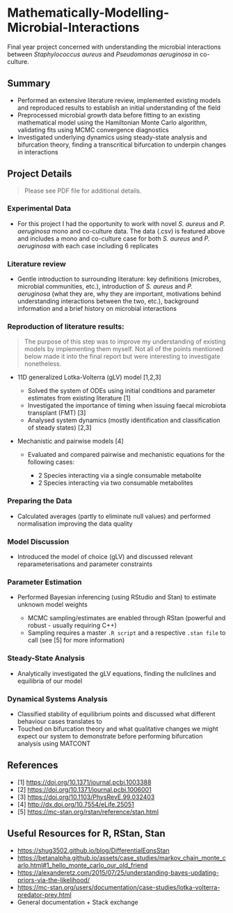 # Mathematically-Modelling-Microbial-Interactions
Final year project concerned with understanding the microbial interactions between _Staphylococcus aureus_ and _Pseudomonas aeruginosa_ in co-culture.

## Summary
- Performed an extensive literature review, implemented existing models and reproduced results to establish an initial understanding of the field
- Preprocessed microbial growth data before fitting to an existing mathematical model using the Hamiltonian Monte Carlo algorithm, validating fits using MCMC convergence diagnostics
- Investigated underlying dynamics using steady-state analysis and bifurcation theory, finding a transcritical bifurcation to underpin changes in interactions

## Project Details
> Please see PDF file for additional details.

### Experimental Data
- For this project I had the opportunity to work with novel _S. aureus_ and _P. aeruginosa_ mono and co-culture data. The data (.csv) is featured above and includes a mono and co-culture case for both _S. aureus_ and _P. aeruginosa_ with each case including 6 replicates

### Literature review 
- Gentle introduction to surrounding literature: key definitions (microbes, microbial communities, etc.), introduction of _S. aureus_ and _P. aeruginosa_ (what they are, why they are important, motivations behind understanding interactions between the two, etc.), background information and a brief history on microbial interactions

### Reproduction of literature results:
> The purpose of this step was to improve my understanding of existing models by implementing them myself. Not all of the points mentioned below made it into the final report but were interesting to investigate nonetheless.

- 11D generalized Lotka-Volterra (gLV) model [1,2,3]
  - Solved the system of ODEs using initial conditions and parameter estimates from existing literature [1]
  - Investigated the importance of timing when issuing faecal microbiota transplant (FMT) [3]
  - Analysed system dynamics (mostly identification and classification of steady states) [2,3]
  
 - Mechanistic and pairwise models [4]
   - Evaluated and compared pairwise and mechanistic equations for the following cases:
     
     - 2 Species interacting via a single consumable metabolite
     - 2 Species interacting via two consumable metabolites

### Preparing the Data
- Calculated averages (partly to eliminate null values) and performed normalisation improving the data quality

### Model Discussion
- Introduced the model of choice (gLV) and discussed relevant reparameterisations and parameter constraints
     
### Parameter Estimation
- Performed Bayesian inferencing (using RStudio and Stan) to estimate unknown model weights
  
  - MCMC sampling/estimates are enabled through RStan (powerful and robust - usually requiring C++)
  - Sampling requires a master `.R script` and a respective `.stan file` to call (see [5] for more information)

### Steady-State Analysis
- Analytically investigated the gLV equations, finding the nullclines and equilibria of our model
  
### Dynamical Systems Analysis
- Classified stability of equilibrium points and discussed what different behaviour cases translates to
- Touched on bifurcation theory and what qualitative changes we might expect our system to demonstrate before performing bifurcation analysis using MATCONT
 
 ## References
 - [1] https://doi.org/10.1371/journal.pcbi.1003388
 - [2] https://doi.org/10.1371/journal.pcbi.1006001
 - [3] https://doi.org/10.1103/PhysRevE.99.032403
 - [4] http://dx.doi.org/10.7554/eLife.25051
 - [5] https://mc-stan.org/rstan/reference/stan.html
 
 ## Useful Resources for R, RStan, Stan
 - https://shug3502.github.io/blog/DifferentialEqnsStan
 - https://betanalpha.github.io/assets/case_studies/markov_chain_monte_carlo.html#1_hello_monte_carlo_our_old_friend
 - https://alexanderetz.com/2015/07/25/understanding-bayes-updating-priors-via-the-likelihood/
 - https://mc-stan.org/users/documentation/case-studies/lotka-volterra-predator-prey.html
 - General documentation + Stack exchange
